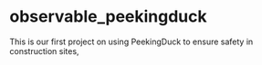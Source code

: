 # observable_peekingduck
This is our first project on using PeekingDuck to ensure safety in construction sites,

